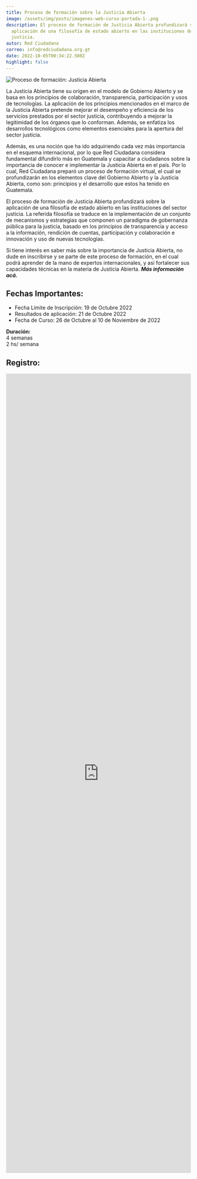 ```yaml
---
title: Proceso de formación sobre la Justicia Abierta
image: /assets/img/posts/imagenes-web-curso-portada-1-.png
description: El proceso de formación de Justicia Abierta profundizará sobre la
  aplicación de una filosofía de estado abierto en las instituciones del sector
  justicia.
autor: Red Ciudadana
correo: info@redciudadana.org.gt
date: 2022-10-05T00:34:22.580Z
highlight: false
---
```

![Proceso de formación: Justicia Abierta](/assets/img/posts/01_formación-justicia-abierta_post-.png "Proceso de formación: Justicia Abierta")

La Justicia Abierta tiene su origen en el modelo de Gobierno Abierto y se basa en los principios de colaboración, transparencia, participación y usos de tecnologías. La aplicación de los principios mencionados en el marco de la Justicia Abierta pretende mejorar el desempeño y eficiencia de los servicios prestados por el sector justicia, contribuyendo a mejorar la legitimidad de los órganos que lo conforman. Además, se enfatiza los desarrollos tecnológicos como elementos esenciales para la apertura del sector justicia. 

Además, es una noción que ha ido adquiriendo cada vez más importancia en el esquema internacional, por lo que Red Ciudadana considera fundamental difundirlo más en Guatemala y capacitar a ciudadanos sobre la importancia de conocer e implementar la Justicia Abierta en el país. Por lo cual, Red Ciudadana preparó un proceso de formación virtual, el cual se profundizarán en los elementos clave del Gobierno Abierto y la Justicia Abierta, como son: principios y el desarrollo que estos ha tenido en Guatemala. 

El proceso de formación de Justicia Abierta profundizará sobre la aplicación de una filosofía de estado abierto en las instituciones del sector justicia. La referida filosofía se traduce en la implementación de un conjunto de mecanismos y estrategias que componen un paradigma de gobernanza pública para la justicia, basado en los principios de transparencia y acceso a la información, rendición de cuentas, participación y colaboración e innovación y uso de nuevas tecnologías.

Si tiene interés en saber más sobre la importancia de Justicia Abierta, no dude en inscribirse y se parte de este proceso de formación, en el cual podrá aprender de la mano de expertos internacionales, y así fortalecer sus capacidades técnicas en la materia de Justicia Abierta. ***Más información acá.***



## Fechas Importantes:

* Fecha Límite de Inscripción: 19 de Octubre 2022
* Resultados de aplicación: 21 de Octubre 2022
* Fecha de Curso: 26 de Octubre al 10 de Noviembre de 2022

**Duración:**\
4 semanas\
2 hs/ semana



## R﻿egistro:

<iframe src="https://docs.google.com/forms/d/e/1FAIpQLSeOWCHC1zK3KK8wQaYAw0sFfT5JtTu9Dsa1UPzoJqeRv_tflg/viewform?embedded=true" width="100%" height="2174" frameborder="0" marginheight="0" marginwidth="0">Cargando…</iframe>